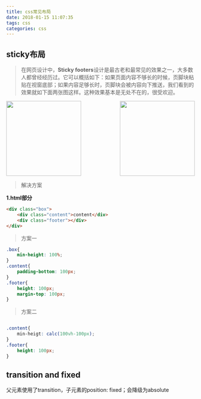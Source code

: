 ```yaml
---
title: css常见布局
date: 2018-01-15 11:07:35
tags: css
categories: css
---
```


<div><!-- more--></div>


## sticky布局

> 在网页设计中，**Sticky footers**设计是最古老和最常见的效果之一，大多数人都曾经经历过。它可以概括如下：如果页面内容不够长的时候，页脚块粘贴在视窗底部；如果内容足够长时，页脚块会被内容向下推送，我们看到的效果就如下面两张图这样。这种效果基本是无处不在的，很受欢迎。

<div style="display:flex;justify-content:space-between;align-items:center;">
    <img src="https://www.w3cplus.com/sites/default/files/blogs/2015/1507/css-secrets-7-21.png" style="display:inline-block;width:200px;border:none;">
    <img src="https://www.w3cplus.com/sites/default/files/blogs/2015/1507/css-secrets-7-22.png" style="display:inline-block;width:200px;border:none;">
</div>


> 解决方案


**1.html部分**

```html
<div class="box">
	<div class="content">content</div>
	<div class="footer"></div>
</div>

```


> 方案一

```css
.box{
	min-height: 100%;
}
.content{
	padding-bottom: 100px;
}
.footer{
	height: 100px;
	margin-top: 100px;
}
```

> 方案二

```css

.content{
	min-heigt: calc(100vh-100px);
}
.footer{
	height: 100px;
}
```

## transition and fixed

父元素使用了transition，子元素的position: fixed；会降级为absolute

